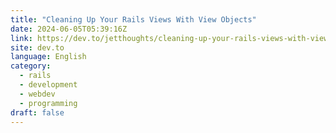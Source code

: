 ```yaml
---
title: "Cleaning Up Your Rails Views With View Objects"
date: 2024-06-05T05:39:16Z
link: https://dev.to/jetthoughts/cleaning-up-your-rails-views-with-view-objects-426b?utm_medium=RSS&utm_source=news.12bit.vn
site: dev.to
language: English
category:
  - rails
  - development
  - webdev
  - programming
draft: false
---
```

